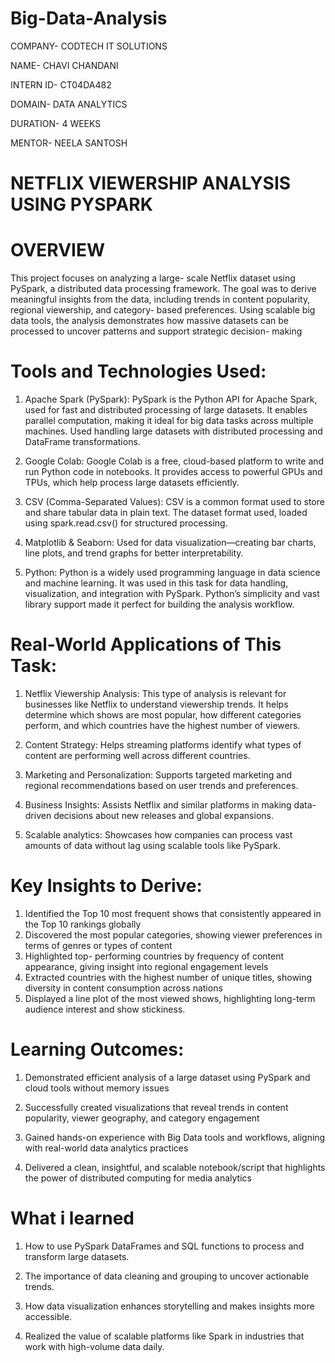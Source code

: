 # Big-Data-Analysis

COMPANY- CODTECH IT SOLUTIONS

NAME- CHAVI CHANDANI

INTERN ID- CT04DA482

DOMAIN- DATA ANALYTICS

DURATION- 4 WEEKS

MENTOR- NEELA SANTOSH


# NETFLIX VIEWERSHIP ANALYSIS USING PYSPARK
# OVERVIEW

This project focuses on analyzing a large- scale Netflix dataset using PySpark, a distributed data processing framework.
The goal was to derive meaningful insights from the data, including trends in content popularity, regional viewership, and category- based preferences.
Using scalable big data tools, the analysis demonstrates how massive datasets can be processed to uncover patterns and support strategic decision- making

# Tools and Technologies Used:
1. Apache Spark (PySpark):
PySpark is the Python API for Apache Spark, used for fast and distributed processing of large datasets.
It enables parallel computation, making it ideal for big data tasks across multiple machines.
Used handling large datasets with distributed processing and DataFrame transformations.
   

2. Google Colab:
Google Colab is a free, cloud-based platform to write and run Python code in notebooks.
It provides access to powerful GPUs and TPUs, which help process large datasets efficiently.


3. CSV (Comma-Separated Values):
CSV is a common format used to store and share tabular data in plain text.
The dataset format used, loaded using spark.read.csv() for structured processing.
 
4. Matplotlib & Seaborn:
Used for data visualization—creating bar charts, line plots, and trend graphs for better interpretability.


  
5. Python:
Python is a widely used programming language in data science and machine learning.
It was used in this task for data handling, visualization, and integration with PySpark.
Python’s simplicity and vast library support made it perfect for building the analysis workflow.


   
# Real-World Applications of This Task:
1. Netflix Viewership Analysis:
This type of analysis is relevant for businesses like Netflix to understand viewership trends. It helps determine which shows are most popular, how 
different categories perform, and which countries have the highest number of viewers.

2. Content Strategy:
Helps streaming platforms identify what types of content are performing well across different countries.

3. Marketing and Personalization:
Supports targeted marketing and regional recommendations based on user trends and preferences.

4. Business Insights:
Assists Netflix and similar platforms in making data-driven decisions about new releases and global expansions.

   


6. Scalable analytics:
Showcases how companies can process vast amounts of data without lag using scalable tools like PySpark.



# Key Insights to Derive:

1. Identified the Top 10 most frequent shows that consistently appeared in the Top 10 rankings globally
2. Discovered the most popular categories, showing viewer preferences in terms of genres or types of content
3. Highlighted top- performing countries by frequency of content appearance, giving insight into regional engagement levels
4. Extracted countries with the highest number of unique titles, showing diversity in content consumption across nations
5. Displayed a line plot of the most viewed shows, highlighting long-term audience interest and show stickiness.


# Learning Outcomes:
1. Demonstrated efficient analysis of a large dataset using PySpark and cloud tools without memory issues

2. Successfully created visualizations that reveal trends in content popularity, viewer geography, and category engagement

3. Gained hands-on experience with Big Data tools and workflows, aligning with real-world data analytics practices

4. Delivered a clean, insightful, and scalable notebook/script that highlights the power of distributed computing for media analytics



# What i learned
1. How to use PySpark DataFrames and SQL functions to process and transform large datasets.

2. The importance of data cleaning and grouping to uncover actionable trends.

3. How data visualization enhances storytelling and makes insights more accessible.

4. Realized the value of scalable platforms like Spark in industries that work with high-volume data daily.



